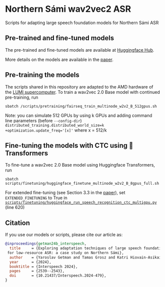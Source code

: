 # Northern Sámi wav2vec2 ASR
Scripts for adapting large speech foundation models for Northern Sámi ASR

## Pre-trained and fine-tuned models

The pre-trained and fine-tuned models are available at [Huggingface Hub](https://huggingface.co/collections/GetmanY1/sami-parliament-wav2vec2-asr-66699110493b618b9ee2bf21).

More details on the models are available in the [paper](https://www.isca-archive.org/interspeech_2024/getman24b_interspeech.html).

## Pre-training the models

The scripts shared in this repository are adapted to the AMD hardware of the [LUMI supercomputer](https://www.lumi-supercomputer.eu/). To train a wav2vec 2.0 Base model with continued pre-training, run

```
sbatch /scripts/pretraining/fairseq_train_multinode_w2v2_B_512gpus.sh
```

Note: you can simulate 512 GPUs by using k GPUs and adding command line parameters (before `--config-dir`)
`distributed_training.distributed_world_size=k` `+optimization.update_freq='[x]'` where x = 512/k

## Fine-tuning the models with CTC using 🤗Transformers

To fine-tune a wav2vec 2.0 Base model using Huggingface Transformers, run

```
sbatch scripts/finetuning/huggingface_finetune_multinode_w2v2_B_8gpus_full.sh
```

For extended fine-tuning (see Section 3.3 in the [paper](https://www.isca-archive.org/interspeech_2024/getman24b_interspeech.html)), set `EXTENDED_FINETUNING` to True in [`scripts/finetuning/huggingface_run_speech_recognition_ctc_multigpu.py`](https://github.com/aalto-speech/northern-sami-asr/blob/38580c7ec9337da5cee8ea7aa31d085b7e63363b/scripts/finetuning/huggingface_run_speech_recognition_ctc_multigpu.py#L620) (line 620)

## Citation

If you use our models or scripts, please cite our article as:

```bibtex
@inproceedings{getman24b_interspeech,
  title     = {Exploring adaptation techniques of large speech foundation models
 for low-resource ASR: a case study on Northern Sámi},
  author    = {Yaroslav Getman and Tamas Grosz and Katri Hiovain-Asikainen and Mikko Kurimo},
  year      = {2024},
  booktitle = {Interspeech 2024},
  pages     = {2539--2543},
  doi       = {10.21437/Interspeech.2024-479},
}
```
